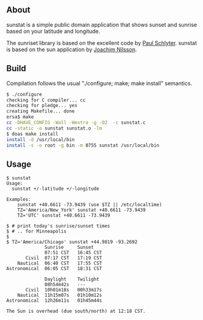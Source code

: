 About
-----

sunstat is a simple public domain application that shows sunset and 
sunrise based on your latitude and longitude.

The sunriset library is based on the excellent code by [Paul 
Schlyter](http://stjarnhimlen.se/). sunstat is based on the sun 
application by [Joachim Nilsson](https://github.com/troglobit).


Build
-----

Compilation follows the usual "./configure; make; make install" 
semantics.

```sh
$ ./configure
checking for C compiler... cc
checking for pledge... yes
creating Makefile... done
ersa$ make
cc -DHAVE_CONFIG -Wall -Wextra -g -O2  -c sunstat.c
cc -static -o sunstat sunstat.o -lm
$ doas make install
install -d /usr/local/bin
install -s -o root -g bin -m 0755 sunstat /usr/local/bin
```


Usage
-----

```
$ sunstat
Usage:
  sunstat +/-latitude +/-longitude

Examples:
    sunstat +40.6611 -73.9439 (use $TZ || /etc/localtime)
    TZ='America/New_York' sunstat +40.6611 -73.9439
    TZ='UTC' sunstat +40.6611 -73.9439

$ # print today's sunrise/sunset times
$ # .. for Minneapolis
$
$ TZ='America/Chicago' sunstat +44.9819 -93.2692
              Sunrise     Sunset
              07:51 CST   16:45 CST
       Civil  07:17 CST   17:19 CST
    Nautical  06:40 CST   17:55 CST
Astronomical  06:05 CST   18:31 CST

              Daylight    Twilight
              08h54m42s   ---
       Civil  10h01m18s   00h33m17s
    Nautical  11h15m07s   01h10m12s
Astronomical  12h26m11s   01h45m44s

The Sun is overhead (due south/north) at 12:18 CST.
```

